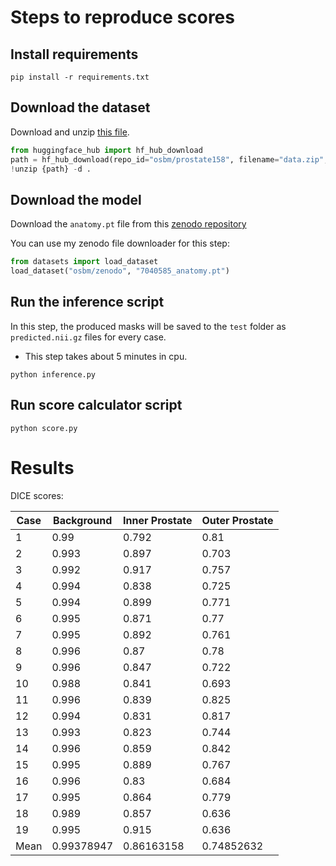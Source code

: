 
# Steps to reproduce scores

## Install requirements

```
pip install -r requirements.txt
```

## Download the dataset
Download and unzip [this file](https://huggingface.co/datasets/osbm/prostate158/blob/main/data.zip).

```python
from huggingface_hub import hf_hub_download
path = hf_hub_download(repo_id="osbm/prostate158", filename="data.zip", repo_type="dataset")
!unzip {path} -d .
```

## Download the model

Download the `anatomy.pt` file from this [zenodo repository](https://zenodo.org/record/6397057)

You can use my zenodo file downloader for this step:
```python
from datasets import load_dataset
load_dataset("osbm/zenodo", "7040585_anatomy.pt")
```

## Run the inference script

In this step, the produced masks will be saved to the `test` folder as `predicted.nii.gz` files for every case.

- This step takes about 5 minutes in cpu.

```
python inference.py
```

## Run score calculator script

```
python score.py
```
# Results

DICE scores:

| Case | Background | Inner Prostate | Outer Prostate |
| ---| ---| ---| --- |
|1 |0.99 |  0.792 | 0.81  |
| 2|0.993 | 0.897 | 0.703 |
|3 |0.992 | 0.917 | 0.757 |
| 4|0.994 | 0.838 | 0.725 |
|5 |0.994 | 0.899 | 0.771 |
| 6|0.995 | 0.871 | 0.77  |
|7 |0.995 | 0.892 | 0.761 |
| 8|0.996 | 0.87 |  0.78  |
|9 |0.996 | 0.847 | 0.722 |
| 10|0.988 | 0.841 | 0.693 |
|11 |0.996 | 0.839 | 0.825 |
| 12 |0.994 | 0.831 | 0.817 |
| 13 |0.993 | 0.823 | 0.744 |
| 14 |0.996 | 0.859 | 0.842 |
| 15 |0.995 | 0.889 | 0.767 |
| 16 |0.996 | 0.83 |  0.684 |
| 17 |0.995 | 0.864 | 0.779 |
| 18 |0.989 | 0.857 | 0.636 |
| 19 |0.995 | 0.915 | 0.636 |
| Mean | 0.99378947 | 0.86163158 | 0.74852632 |
